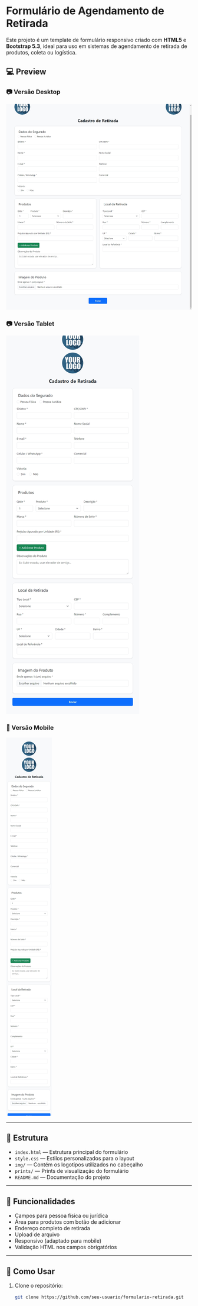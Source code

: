 # Formulário de Agendamento de Retirada

Este projeto é um template de formulário responsivo criado com **HTML5** e **Bootstrap 5.3**, ideal para uso em sistemas de agendamento de retirada de produtos, coleta ou logística.

## 💻 Preview

### 📷 Versão Desktop
![Formulário Desktop](prints/tela-principal.jpeg)

### 📷 Versão Tablet
![Formulário Mobile](prints/tablet.jpeg)

### 📱 Versão Mobile
![Formulário Mobile](prints/mobile.jpeg)

---

## 📁 Estrutura

- `index.html` — Estrutura principal do formulário
- `style.css` — Estilos personalizados para o layout
- `img/` — Contém os logotipos utilizados no cabeçalho
- `prints/` — Prints de visualização do formulário
- `README.md` — Documentação do projeto

---

## 🎯 Funcionalidades

- Campos para pessoa física ou jurídica
- Área para produtos com botão de adicionar
- Endereço completo de retirada
- Upload de arquivo
- Responsivo (adaptado para mobile)
- Validação HTML nos campos obrigatórios

---

## 🚀 Como Usar

1. Clone o repositório:
   ```bash
   git clone https://github.com/seu-usuario/formulario-retirada.git

